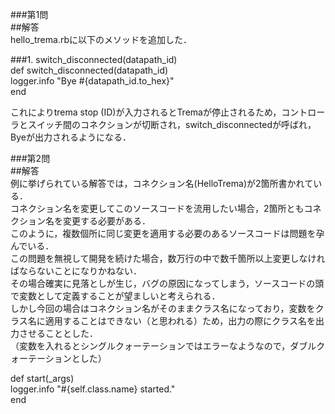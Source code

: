 ###第1問  
##解答  
hello_trema.rbに以下のメソッドを追加した．  

###1. switch_disconnected(datapath_id)  
def switch_disconnected(datapath_id)  
  logger.info "Bye #{datapath_id.to_hex}"  
end
	
これによりtrema stop (ID)が入力されるとTremaが停止されるため，コントローラとスイッチ間のコネクションが切断され，switch_disconnectedが呼ばれ，Byeが出力されるようになる．    

###第2問  
##解答  
例に挙げられている解答では，コネクション名(HelloTrema)が2箇所書かれている．  
コネクション名を変更してこのソースコードを流用したい場合，2箇所ともコネクション名を変更する必要がある．  
このように，複数個所に同じ変更を適用する必要のあるソースコードは問題を孕んでいる．  
この問題を無視して開発を続けた場合，数万行の中で数千箇所以上変更しなければならないことになりかねない．  
その場合確実に見落としが生じ，バグの原因になってしまう，ソースコードの頭で変数として定義することが望ましいと考えられる．  
しかし今回の場合はコネクション名がそのままクラス名になっており，変数をクラス名に適用することはできない（と思われる）ため，出力の際にクラス名を出力させることとした．  
（変数を入れるとシングルクォーテーションではエラーなようなので，ダブルクォーテーションとした）  

def start(_args)  
  logger.info "#{self.class.name} started."  
end  
